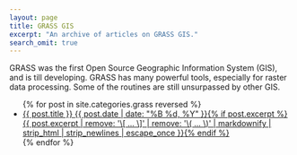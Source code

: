 ```yaml
---
layout: page
title: GRASS GIS
excerpt: "An archive of articles on GRASS GIS."
search_omit: true
---
```


GRASS was the first Open Source Geographic Information System (GIS), and is till developing. GRASS has many powerful tools, especially for raster data processing. Some of the routines are still unsurpassed by other GIS.

<ul class="post-list">
{% for post in site.categories.grass reversed %}
  <li><article><a href="{{ site.url }}{{ post.url }}">{{ post.title }} <span class="entry-date"><time datetime="{{ post.date | date_to_xmlschema }}">{{ post.date | date: "%B %d, %Y" }}</time></span>{% if post.excerpt %} <span class="excerpt">{{ post.excerpt | remove: '\[ ... \]' | remove: '\( ... \)' | markdownify | strip_html | strip_newlines | escape_once }}</span>{% endif %}</a></article></li>
{% endfor %}
</ul>
